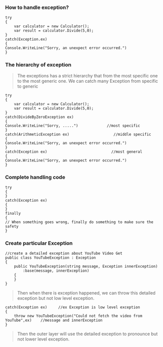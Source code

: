 ### How to handle exception?
```
try
{
    var calculator = new Calculator();
    var result = calculator.Divide(5,0);
}
catch(Exception.ex)
{
Console.WriteLine("Sorry, an unexpect error occurred.")
}
```

### The hierarchy of exception
>The exceptions has a strict hierarchy that from the most specific one to the most generic one.
>We can catch many Exception from specific to generic  
```
try
{
    var calculator = new Calculator();
    var result = calculator.Divide(5,0);
}
catch(DivideByZeroException ex)
{
Console.WriteLine("Sorry, .....")             //most specific
}
catch(ArithmeticException ex)                    //middle specific
{
Console.WriteLine("Sorry, an unexpect error occurred.")
}
catch(Exception ex)                             //most general
{
Console.WriteLine("Sorry, an unexpect error occurred.")
}
```

### Complete handling code
```
try
{
}
catch(Exception ex)
{
}
finally
{
// When something goes wrong, finally do something to make sure the safety
}
```

### Create particular Exception
```
//create a detailed exception about YouTube Video Get
public class YouTubeException : Exception
{
    public YouTubeException(string message, Exception innerException)
        :base(message, innerException)
    {
    }
}
```
>Then when there is exception happened, we can throw this detailed exception but not low level exception.
```
catch(Exception ex)     //ex Exception is low level exception
{
    throw new YouTubeException("Could not fetch the video from YouTube",ex)    //message and innerException
}
```
>Then the outer layer will use the detailed exception to pronounce but not lower level exception.
